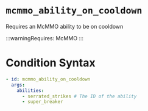 # `mcmmo_ability_on_cooldown`

Requires an McMMO ability to be on cooldown

:::warningRequires:
McMMO
:::

# Condition Syntax
```yaml
- id: mcmmo_ability_on_cooldown
  args:
    abilities: 
	  - serrated_strikes # The ID of the ability
	  - super_breaker
```
